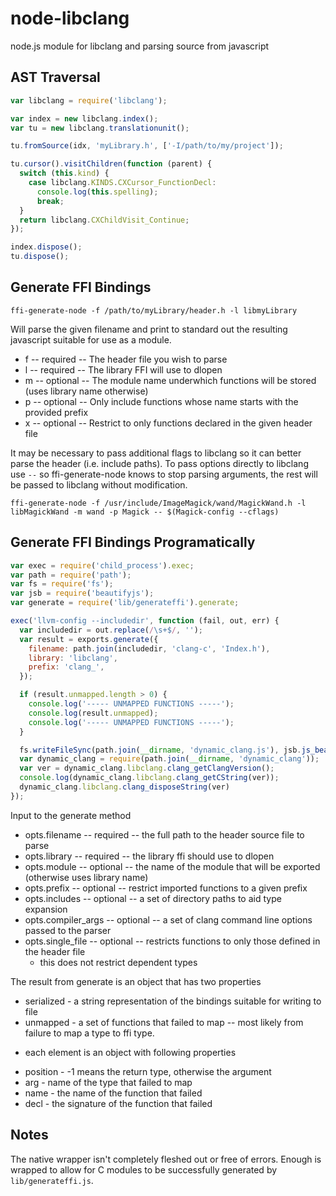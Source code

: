 node-libclang
=============
node.js module for libclang and parsing source from javascript

AST Traversal
-------------
```javascript
var libclang = require('libclang');

var index = new libclang.index();
var tu = new libclang.translationunit();

tu.fromSource(idx, 'myLibrary.h', ['-I/path/to/my/project']);

tu.cursor().visitChildren(function (parent) {
  switch (this.kind) {
    case libclang.KINDS.CXCursor_FunctionDecl:
      console.log(this.spelling);
      break;
  }
  return libclang.CXChildVisit_Continue;
});

index.dispose();
tu.dispose();
````

Generate FFI Bindings
---------------------
`ffi-generate-node -f /path/to/myLibrary/header.h -l libmyLibrary`

Will parse the given filename and print to standard out the resulting javascript
suitable for use as a module.

 * f -- required -- The header file you wish to parse
 * l -- required -- The library FFI will use to dlopen
 * m -- optional -- The module name underwhich functions will be stored (uses library name otherwise)
 * p -- optional -- Only include functions whose name starts with the provided prefix
 * x -- optional -- Restrict to only functions declared in the given header file

It may be necessary to pass additional flags to libclang so it can better parse
the header (i.e. include paths). To pass options directly to libclang use `--`
so ffi-generate-node knows to stop parsing arguments, the rest will be passed
to libclang without modification.

`ffi-generate-node -f /usr/include/ImageMagick/wand/MagickWand.h -l libMagickWand -m wand -p Magick -- $(Magick-config --cflags)`

Generate FFI Bindings Programatically
-------------------------------------
```javascript
var exec = require('child_process').exec;
var path = require('path');
var fs = require('fs');
var jsb = require('beautifyjs');
var generate = require('lib/generateffi').generate;

exec('llvm-config --includedir', function (fail, out, err) {
  var includedir = out.replace(/\s+$/, '');
  var result = exports.generate({
    filename: path.join(includedir, 'clang-c', 'Index.h'),
    library: 'libclang',
    prefix: 'clang_', 
  });

  if (result.unmapped.length > 0) {
    console.log('----- UNMAPPED FUNCTIONS -----');
    console.log(result.unmapped);
    console.log('----- UNMAPPED FUNCTIONS -----');
  }

  fs.writeFileSync(path.join(__dirname, 'dynamic_clang.js'), jsb.js_beautify(result.serialized));
  var dynamic_clang = require(path.join(__dirname, 'dynamic_clang'));
  var ver = dynamic_clang.libclang.clang_getClangVersion();
  console.log(dynamic_clang.libclang.clang_getCString(ver));
  dynamic_clang.libclang.clang_disposeString(ver)
});
````
Input to the generate method

 * opts.filename -- required -- the full path to the header source file to parse 
 * opts.library -- required -- the library ffi should use to dlopen
 * opts.module -- optional -- the name of the module that will be exported (otherwise uses library name)
 * opts.prefix -- optional --  restrict imported functions to a given prefix
 * opts.includes -- optional -- a set of directory paths to aid type expansion
 * opts.compiler_args -- optional -- a set of clang command line options passed to the parser
 * opts.single_file -- optional -- restricts functions to only those defined in the header file
   - this does not restrict dependent types

The result from generate is an object that has two properties

 * serialized - a string representation of the bindings suitable for writing to file
 * unmapped - a set of functions that failed to map -- most likely from failure to
map a type to ffi type.
  - each element is an object with following properties
   * position - -1 means the return type, otherwise the argument
   * arg - name of the type that failed to map
   * name - the name of the function that failed
   * decl - the signature of the function that failed

Notes
-----
The native wrapper isn't completely fleshed out or free of errors. Enough is
wrapped to allow for C modules to be successfully generated by `lib/generateffi.js`.
